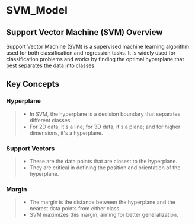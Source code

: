 # SVM_Model

## Support Vector Machine (SVM) Overview
Support Vector Machine (SVM) is a supervised machine learning algorithm used for both classification and regression tasks. It is widely used for classification problems and works by finding the optimal hyperplane that best separates the data into classes.

## Key Concepts
### Hyperplane

> + In SVM, the hyperplane is a decision boundary that separates different classes.
> + For 2D data, it's a line; for 3D data, it's a plane; and for higher dimensions, it's a hyperplane.

### Support Vectors

> + These are the data points that are closest to the hyperplane.
> + They are critical in defining the position and orientation of the hyperplane.

### Margin

> + The margin is the distance between the hyperplane and the nearest data points from either class.
> + SVM maximizes this margin, aiming for better generalization.

